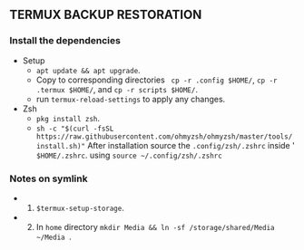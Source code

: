 ## TERMUX BACKUP RESTORATION
### Install the dependencies
- Setup
  - `apt update && apt upgrade`.
  -  Copy to corresponding directories ` cp -r .config $HOME/`, `cp -r .termux $HOME/`, and `cp -r scripts $HOME/`.
  -  run `termux-reload-settings` to apply any changes.
- Zsh
  - `pkg install zsh`.
  - `sh -c "$(curl -fsSL https://raw.githubusercontent.com/ohmyzsh/ohmyzsh/master/tools/install.sh)"`
 After installation source the `.config/zsh/.zshrc` inside '
`$HOME/.zshrc`.
using `source ~/.config/zsh/.zshrc`

### Notes on symlink
- 1. `$termux-setup-storage`.
- 2. In `home` directory `mkdir Media && ln -sf /storage/shared/Media ~/Media `.
